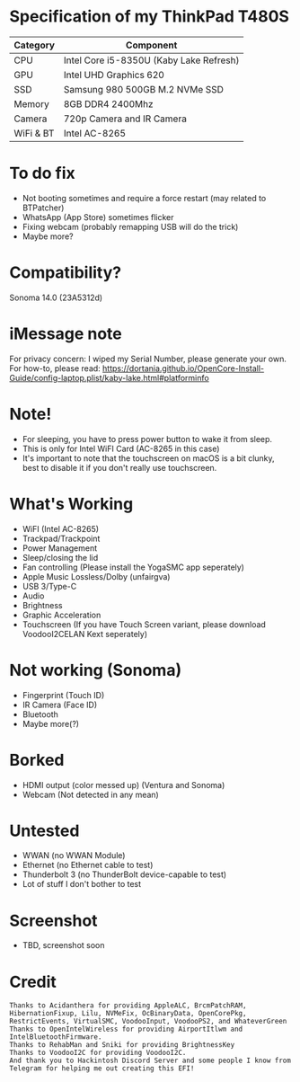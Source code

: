 # Specification of my ThinkPad T480S

| Category  | Component                            |
| --------- | ------------------------------------ |
| CPU       | Intel Core i5-8350U (Kaby Lake Refresh)                |
| GPU       | Intel UHD Graphics 620               |
| SSD       | Samsung 980 500GB M.2 NVMe SSD       |
| Memory    | 8GB DDR4 2400Mhz                     |
| Camera    | 720p Camera and IR Camera                        |
| WiFi & BT | Intel AC-8265                        |

# To do fix
- Not booting sometimes and require a force restart (may related to BTPatcher)
- WhatsApp (App Store) sometimes flicker
- Fixing webcam (probably remapping USB will do the trick)
- Maybe more?

# Compatibility?
Sonoma 14.0 (23A5312d)

# iMessage note
For privacy concern: I wiped my Serial Number, please generate your own.
For how-to, please read: https://dortania.github.io/OpenCore-Install-Guide/config-laptop.plist/kaby-lake.html#platforminfo

# Note!
- For sleeping, you have to press power button to wake it from sleep.
- This is only for Intel WiFI Card (AC-8265 in this case)
- It's important to note that the touchscreen on macOS is a bit clunky, best to disable it if you don't really use touchscreen.

# What's Working
- WiFI (Intel AC-8265)
- Trackpad/Trackpoint
- Power Management
- Sleep/closing the lid
- Fan controlling (Please install the YogaSMC app seperately)
- Apple Music Lossless/Dolby (unfairgva)
- USB 3/Type-C
- Audio
- Brightness
- Graphic Acceleration
- Touchscreen (If you have Touch Screen variant, please download VoodooI2CELAN Kext seperately)

# Not working (Sonoma)
- Fingerprint (Touch ID)
- IR Camera (Face ID)
- Bluetooth
- Maybe more(?)

# Borked 
- HDMI output (color messed up) (Ventura and Sonoma)
- Webcam (Not detected in any mean)

# Untested
- WWAN (no WWAN Module)
- Ethernet (no Ethernet cable to test)
- Thunderbolt 3 (no ThunderBolt device-capable to test)
- Lot of stuff I don't bother to test

# Screenshot
- TBD, screenshot soon

# Credit
    Thanks to Acidanthera for providing AppleALC, BrcmPatchRAM, HibernationFixup, Lilu, NVMeFix, OcBinaryData, OpenCorePkg, RestrictEvents, VirtualSMC, VoodooInput, VoodooPS2, and WhateverGreen
    Thanks to OpenIntelWireless for providing AirportItlwm and IntelBluetoothFirmware.
    Thanks to RehabMan and Sniki for providing BrightnessKey
    Thanks to VoodooI2C for providing VoodooI2C.
    And thank you to Hackintosh Discord Server and some people I know from Telegram for helping me out creating this EFI!

#
